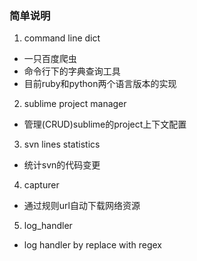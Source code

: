 ###  简单说明
 
1. command line dict
  * 一只百度爬虫
  * 命令行下的字典查询工具
  * 目前ruby和python两个语言版本的实现
2. sublime project manager 
  * 管理(CRUD)sublime的project上下文配置
3. svn lines statistics  
  * 统计svn的代码变更
4. capturer 
  * 通过规则url自动下载网络资源
5. log_handler
  * log handler by replace with regex

